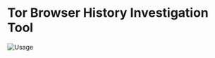 <h1>Tor Browser History Investigation Tool</h1>

![Usage](https://github.com/ethicaljivitesh/TorRec/assets/89233845/923fbefd-2a2d-4007-8d2f-80057aa9e70e)

